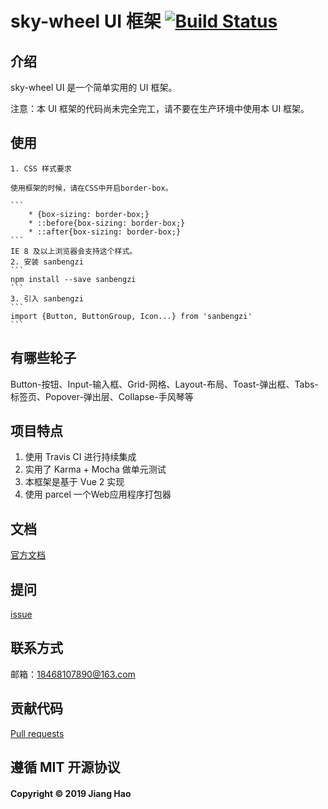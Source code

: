 # sky-wheel UI 框架 [![Build Status](https://travis-ci.org/gotgith/sanbengzi.svg?branch=master)](https://travis-ci.org/gotgith/sanbengzi)

## 介绍
sky-wheel UI 是一个简单实用的 UI 框架。

注意：本 UI 框架的代码尚未完全完工，请不要在生产环境中使用本 UI 框架。

## 使用

    1. CSS 样式要求

    使用框架的时候，请在CSS中开启border-box。
    
    ```
        * {box-sizing: border-box;}
        * ::before{box-sizing: border-box;}
        * ::after{box-sizing: border-box;}
    ```
    IE 8 及以上浏览器会支持这个样式。 
    2. 安装 sanbengzi
    ```
    npm install --save sanbengzi
    ```
    3. 引入 sanbengzi
    ```
    import {Button, ButtonGroup, Icon...} from 'sanbengzi'
    ```

## 有哪些轮子

Button-按钮、Input-输入框、Grid-网格、Layout-布局、Toast-弹出框、Tabs-标签页、Popover-弹出层、Collapse-手风琴等

## 项目特点

1. 使用 Travis CI 进行持续集成
2. 实用了 Karma + Mocha 做单元测试
3. 本框架是基于 Vue 2 实现
4. 使用 parcel 一个Web应用程序打包器

## 文档

[官方文档](https://gotgith.github.io/sanbengzi/)

## 提问

[issue](https://github.com/gotgith/sanbengzi/issues)

## 联系方式

邮箱：18468107890@163.com

## 贡献代码

[Pull requests](https://github.com/gotgith/sanbengzi/pulls)

## 遵循 MIT 开源协议
#### Copyright © 2019 Jiang Hao




    

